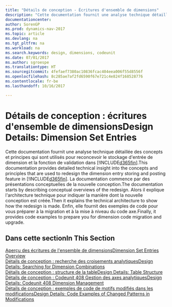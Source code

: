 ```yaml
---
title: "Détails de conception - Écritures d'ensemble de dimensions"
description: "Cette documentation fournit une analyse technique détaillée des concepts et principes qui sont utilisés pour reconcevoir la fonction de stockage et de validation d'écritures de dimension."
documentationcenter: 
author: SorenGP
ms.prod: dynamics-nav-2017
ms.topic: article
ms.devlang: na
ms.tgt_pltfrm: na
ms.workload: na
ms.search.keywords: design, dimensions, codeunit
ms.date: 07/01/2017
ms.author: sgroespe
ms.translationtype: HT
ms.sourcegitcommit: 4fefaef7380ac10836fcac404eea006f55d8556f
ms.openlocfilehash: 8c285ae7af2fd6590f67e721c4e824f168528776
ms.contentlocale: fr-be
ms.lasthandoff: 10/16/2017

---
```

# <a name="design-details-dimension-set-entries"></a><span data-ttu-id="7c012-103">Détails de conception : écritures d'ensemble de dimensions</span><span class="sxs-lookup"><span data-stu-id="7c012-103">Design Details: Dimension Set Entries</span></span>
<span data-ttu-id="7c012-104">Cette documentation fournit une analyse technique détaillée des concepts et principes qui sont utilisés pour reconcevoir le stockage d'entrée de dimension et la fonction de validation dans [!INCLUDE[d365fin](includes/d365fin_md.md)].</span><span class="sxs-lookup"><span data-stu-id="7c012-104">This documentation provides detailed technical insight into the concepts and principles that are used to redesign the dimension entry storing and posting feature in [!INCLUDE[d365fin](includes/d365fin_md.md)].</span></span> <span data-ttu-id="7c012-105">La documentation commence par des présentations conceptuelles de la nouvelle conception.</span><span class="sxs-lookup"><span data-stu-id="7c012-105">The documentation starts by describing conceptual overviews of the redesign.</span></span> <span data-ttu-id="7c012-106">Alors il explique l'architecture technique pour indiquer la manière dont la nouvelle conception est créée.</span><span class="sxs-lookup"><span data-stu-id="7c012-106">Then it explains the technical architecture to show how the redesign is made.</span></span> <span data-ttu-id="7c012-107">Enfin, elle fournit des exemples de code pour vous préparer à la migration et à la mise à niveau du code axe.</span><span class="sxs-lookup"><span data-stu-id="7c012-107">Finally, it provides code examples to prepare you for dimension code migration and upgrade.</span></span>  

## <a name="in-this-section"></a><span data-ttu-id="7c012-108">Dans cette section</span><span class="sxs-lookup"><span data-stu-id="7c012-108">In This Section</span></span>  
[<span data-ttu-id="7c012-109">Aperçu des écritures de l'ensemble de dimensions</span><span class="sxs-lookup"><span data-stu-id="7c012-109">Dimension Set Entries Overview</span></span>](design-details-dimension-set-entries-overview.md)  
[<span data-ttu-id="7c012-110">Détails de conception : recherche des croisements analytiques</span><span class="sxs-lookup"><span data-stu-id="7c012-110">Design Details: Searching for Dimension Combinations</span></span>](design-details-searching-for-dimension-combinations.md)  
[<span data-ttu-id="7c012-111">Détails de conception : structure de la table</span><span class="sxs-lookup"><span data-stu-id="7c012-111">Design Details: Table Structure</span></span>](design-details-table-structure.md)  
[<span data-ttu-id="7c012-112">Détails de conception : Codeunit 408 Gestion des axes analytiques</span><span class="sxs-lookup"><span data-stu-id="7c012-112">Design Details: Codeunit 408 Dimension Management</span></span>](design-details-codeunit-408-dimension-management.md)  
[<span data-ttu-id="7c012-113">Détails de conception : exemples de code de motifs modifiés dans les modifications</span><span class="sxs-lookup"><span data-stu-id="7c012-113">Design Details: Code Examples of Changed Patterns in Modifications</span></span>](design-details-code-examples-of-changed-patterns-in-modifications.md)

